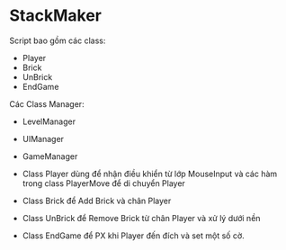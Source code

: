 # StackMaker
Script bao gồm các class: 
+ Player
+ Brick
+ UnBrick
+ EndGame


Các Class Manager:
+ LevelManager
+ UIManager
+ GameManager


+ Class Player dùng để nhận điều khiển từ lớp MouseInput và các hàm trong class PlayerMove để di chuyển Player
+ Class Brick để Add Brick và chân Player
+ Class UnBrick để Remove Brick từ chân Player và xử lý dưới nền
+ Class EndGame để PX khi Player đến đích và set một số cờ.




